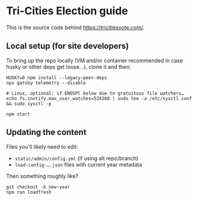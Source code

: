 # Tri-Cities Election guide

This is the source code behind <https://tricitiesvote.com/>.

## Local setup (for site developers)

To bring up the repo locally (VM and/or container recommended in case husky or other deps get loose…), clone it and then:

```
HUSKY=0 npm install --legacy-peer-deps
npx gatsby telemetry --disable

# Linux, optional: if ENOSPC below due to gratuitous file watchers…
echo fs.inotify.max_user_watches=524288 | sudo tee -a /etc/sysctl.conf && sudo sysctl -p

npm start
```


## Updating the content

Files you'll likely need to edit:

* `static/admin/config.yml` (if using alt repo/branch)
* `load-config-….json` files with current year metadata

Then something roughly like?

```
git checkout -b new-year
npm run loadfresh
```
